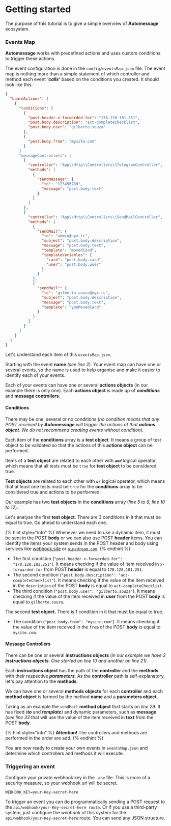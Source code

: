 # Getting started

The purpose of this tutorial is to give a simple overview of **Automessage** ecosystem.

### Events Map

**Automessage** works with predefined actions and uses custom conditions to trigger these actions.

The event configuration is done in the `config/eventsMap.json` file. The event map is nothing more than a simple statement of which controller and method each event _**'calls'**_ based on the conditions you created. It should look like this:

```json
{
  "boardActions": [
    {
      "conditions": [
        {
          "post.header.x-forwarded-for": "178.128.181.251",
          "post.body.description": "act-completeChecklist",
          "post.body.user": "gilberto.souza"
        },
        {
          "post.body.from": "mysite.com"
        }
      ]
      "messageControllers": [
        {
          "controller": "App\\Http\\Controllers\\TelegramController",
          "methods": [
            {
              "sendMessage": {
                "to": "123456789",
                "message": "post.body.text"
              }
            }
          ]
        },
        {
          "controller": "App\\Http\\Controllers\\SendMailController",
          "methods": [
            {
              "sendMail": {
                "to": "admin@nyx.tc",
                "subject": "post.body.description",
                "message": "post.body.text",
                "template": "movedCard",
                "templateVariables": {
                  "card": "post.body.card",
                  "user": "post.body.user"
                }
              }
            },
            {
              "sendMail": {
                "to": "gilberto.souza@nyx.tc",
                "subject": "post.body.description",
                "message": "post.body.text",
                "template": "youMovedCard"
              }
            }
          ]
        }
      ]
    }
  ]
}
```

Let's understand each item of this `eventsMap.json`.

Starting with the event **name** _(see line 2)_. Your event map can have one or several events, so the name is used to help organise and make it easier to identify each of your events.

Each of your events can have one or several **actions objects** (in our example there is only one). Each **actions object** is made up of _**conditions**_ and **message controllers**.

#### Conditions

There may be one, several or no conditions (_no condition means that any POST received by **Automessage** will trigger the actions of that **actions object**. We do not recommend creating events without condition_).

Each item of the **conditions** array is a **test object**. It means a group of test object to be validated so that the actions of this **actions object** can be performed.

Items of a **test object** are related to each other with _**`and`**_ logical operator, which means that all tests must be `true` for **test object** to be considered true.

**Test objects** are related to each other with _**`or`**_ logical operator, which means that at least one tests must be `true` for the **conditions** array to be considered true and actions to be performed.

Our example has two **test objects** in the **conditions** array (_line 5 to 9, line 10 to 12_).

Let's analyse the first **test object**. There are 3 conditions in it that must be equal to true. Go ahead to understand each one.

{% hint style="info" %}
Whenever we need to use a dynamic item, it must be sent in the POST **body** or we can also use POST **header** items. You can identify the items your system sends in the POST header and body using services like [webhook.site](https://webhook.site) or [`pipedream.com`](https://pipedream.com).
{% endhint %}

* The first condition (`"post.header.x-forwarded-for": "178.128.181.251"`). It means checking if the value of item received in `x-forwarded-for` from POST **header** is equal to `178.128.181.251`.
* The second condition (`"post.body.description": "act-completeChecklist"`). It means checking if the value of the item received in the `description` of the POST **body** is equal to `act-completeChecklist`.
* The third condition (`"post.body.user": "gilberto.souza"`). It means checking if the value of the item received in **user** from the POST **body** is equal to `gilberto.souza`.

The second **test object.** There is 1 condition in it that must be equal to true.

* The condition (`"post.body.from": "mysite.com"`). It means checking if the value of the item received in the `from` of the POST **body** is equal to `mysite.com`.

#### Message Controllers

There can be one or several **instructions objects** (_in our example we have 2 **instructions objects**. One started on line 10 and another on line 21)_.

Each **instructions object** has the path of the **controller** and the **methods** with their respective _**parameters**_. As the **controller** path is self-explanatory, let's pay attention to the **methods**.

We can have one or several **methods objects** for each **controller** and each **method object** is formed by the method **name** and a **parameters object**.

Taking as an example the `sendMail` **method object** that starts on _line 29_. It has fixed (_**to**_ and _**template**_) and dynamic parameters, such as **message** (_see line 33_ that will use the value of the item received in **text** from the POST **body**.

{% hint style="info" %}
**Attention!** The controllers and methods are performed in the order are add.
{% endhint %}

You are now ready to create your own events in `eventsMap.json` and determine which controllers and methods it will execute.

### Triggering an event

Configure your private webhook key in the `.env` file. This is more of a security measure, so your webhook url will be secret.

```
WEBHOOK_KEY=your-Key-secret-here
```

To trigger an event you can do programmatically sending a POST request to the `api/webhook/your-Key-secret-here route`. Or if you use a third-party system, just configure the _webhook_ of this system for the `api/webhook/your-Key-secret-here` route. You can send any JSON structure.
